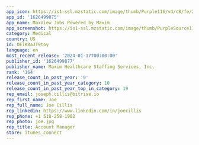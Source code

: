 ```yaml
---
app_icon: https://is1-ssl.mzstatic.com/image/thumb/Purple116/v4/c8/fe/25/c8fe25e0-79dd-3bb7-cbe4-4b7d6c3beda2/AppIcon-0-1x_U007emarketing-0-6-0-85-220.png/1024x1024bb.png
app_id: '1626499875'
app_name: MaxView Jobs Powered by Maxim
app_screenshot: https://is1-ssl.mzstatic.com/image/thumb/PurpleSource116/v4/15/7c/1c/157c1cec-c5b1-3932-60d6-74c23d21c09d/0a75bb7c-916f-4a7d-a87a-b60587efc632_mobile-app-app-store_1242x2688-apple-01.jpg/1242x2688bb.png
category: Medical
country: US
id: OElK8aJT9toy
language: en
most_recent_release: '2024-01-17T00:00:00'
publisher_id: '1626499877'
publisher_name: Maxim Healthcare Staffing Services, Inc.
rank: '164'
release_count_in_past_year: '9'
release_count_in_past_year_category: 10
release_count_in_past_year_top_in_category: 19
rep_email: joseph.cillis@bitrise.io
rep_first_name: Joe
rep_full_name: Joe Cillis
rep_linkedin: https://www.linkedin.com/in/joecillis
rep_phone: +1 518-258-1902
rep_photo: joe.jpg
rep_title: Account Manager
store: itunes_connect
---
```

